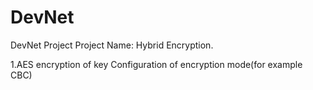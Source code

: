# DevNet
DevNet Project
Project Name: Hybrid Encryption.

1.AES encryption of key
Configuration of encryption mode(for example CBC)
